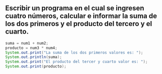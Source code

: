 ## Escribir un programa en el cual se ingresen cuatro números, calcular e informar la suma de los dos primeros y el producto del tercero y el cuarto.

```Java
suma = num1 + num2;
producto = num3 * num4;
System.out.print("La suma de los dos primeros valores es: ");
System.out.println(suma);
System.out.print("El producto del tercer y cuarto valor es: ");
System.out.print(producto);
```
